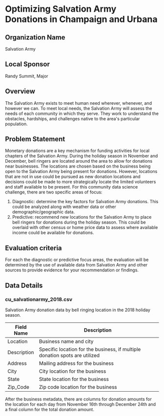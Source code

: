 # Optimizing Salvation Army Donations in Champaign and Urbana

## Organization Name
Salvation Army
 
## Local Sponsor
Randy Summit, Major

## Overview
The Salvation Army exists to meet human need wherever, whenever, and however we can.  To meet local needs, the Salvation Army will assess the needs of each community in which they serve. They work to understand the obstacles, hardships, and challenges native to the area's particular population.

## Problem Statement
Monetary donations are a key mechanism for funding activities for local chapters of the Salvation Army.  During the holiday season in November and December, bell ringers are located around the area to allow for donations near businesses.  The locations are chosen based on the business being open to the Salvation Army being present for donations.  However, locations that are not in use could be pursued as new donation locations and decisions could be made to more strategically locate the limited volunteers and staff available to be present.  For this community data science challenge, there are two specific areas of focus:

1. Diagnostic: determine the key factors for Salvation Army donations.  This could be analyzed along with weather data or other demographic/geographic data.   
2. Predictive: recommend new locations for the Salvation Army to place bell ringers for donations during the holiday season.  This could be overlaid with other census or home price data to assess where available income could be available for donations.
 
## Evaluation criteria
For each the diagnostic or predictive focus areas, the evaluation will be determined by the use of available data from Salvation Army and other sources to provide evidence for your recommendation or findings.

## Data Details

### cu_salvationarmy_2018.csv

Salvation Army donation data by bell ringing location in the 2018 holiday season.

| Field Name | Description |
| ---------- | ----------- |
| Location | Business name and city |
| Description | Specific location for the business, if multiple donation spots are utilized |
| Address | Mailing address for the business |
| City | City location for the business |
| State | State location for the business |
| Zip_Code | Zip code location for the business |

After the business metadata, there are columns for donation amounts for the location for each day from November 16th through December 24th and a final column for the total donation amount.
